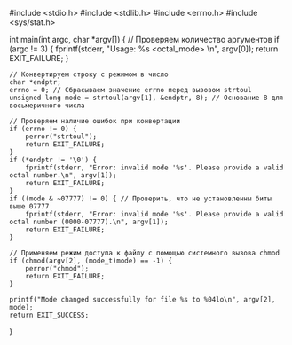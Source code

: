 #include <stdio.h>
#include <stdlib.h>
#include <errno.h>
#include <sys/stat.h>

int main(int argc, char *argv[]) {
    // Проверяем количество аргументов
    if (argc != 3) {
        fprintf(stderr, "Usage: %s <octal_mode> <file>\n", argv[0]);
        return EXIT_FAILURE;
    }

    // Конвертируем строку с режимом в число
    char *endptr;
    errno = 0; // Сбрасываем значение errno перед вызовом strtoul
    unsigned long mode = strtoul(argv[1], &endptr, 8); // Основание 8 для восьмеричного числа

    // Проверяем наличие ошибок при конвертации
    if (errno != 0) {
        perror("strtoul");
        return EXIT_FAILURE;
    }
    if (*endptr != '\0') {
        fprintf(stderr, "Error: invalid mode '%s'. Please provide a valid octal number.\n", argv[1]);
        return EXIT_FAILURE;
    }
    if ((mode & ~07777) != 0) { // Проверить, что не установленны биты выше 07777
        fprintf(stderr, "Error: invalid mode '%s'. Please provide a valid octal number (0000-07777).\n", argv[1]);
        return EXIT_FAILURE;
    }

    // Применяем режим доступа к файлу с помощью системного вызова chmod
    if (chmod(argv[2], (mode_t)mode) == -1) {
        perror("chmod");
        return EXIT_FAILURE;
    }

    printf("Mode changed successfully for file %s to %04lo\n", argv[2], mode);
    return EXIT_SUCCESS;
}
